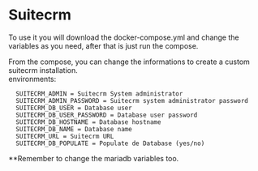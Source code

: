 # Suitecrm
To use it you will download the docker-compose.yml and change the variables as you need, after that is just run the compose. 

From the compose, you can change the informations to create a custom suitecrm installation. \
environments:

      SUITECRM_ADMIN = Suitecrm System administrator
      SUITECRM_ADMIN_PASSWORD = Suitecrm system administrator password
      SUITECRM_DB_USER = Database user
      SUITECRM_DB_USER_PASSWORD = Database user password
      SUITECRM_DB_HOSTNAME = Database hostname
      SUITECRM_DB_NAME = Database name
      SUITECRM_URL = Suitecrm URL
      SUITECRM_DB_POPULATE = Populate de Database (yes/no)
      
**Remember to change the mariadb variables too. 
